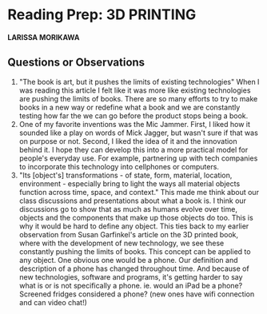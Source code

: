 # Reading Prep: 3D PRINTING

#### LARISSA MORIKAWA

## Questions or Observations

1. "The book is art, but it pushes the limits of existing technologies" When I was reading this article I felt like it was more like existing technologies are pushing the limits of books. There are so many efforts to try to make books in a new way or redefine what a book and we are constantly testing how far the we can go before the product stops being a book. 
2. One of my favorite inventions was the Mic Jammer. First, I liked how it sounded like a play on words of Mick Jagger, but wasn't sure if that was on purpose or not. Second, I liked the idea of it and the innovation behind it. I hope they can develop this into a more practical model for people's everyday use. For example, partnering up with tech companies to incorporate this technology into cellphones or computers. 
3. "Its [object's] transformations - of state, form, material, location, environment - especially bring to light the ways all material objects function across time, space, and context." This made me think about our class discussions and presentations about what a book is. I think our discussions go to show that as much as humans evolve over time, objects and the components that make up those objects do too. This is why it would be hard to define any object. This ties back to my earlier observation from Susan Garfinkel's article on the 3D printed book, where with the development of new technology, we see these constantly pushing the limits of books. This concept can be applied to any object. One obvious one would be a phone. Our definition and description of a phone has changed throughout time. And because of new technologies, software and programs, it's getting harder to say what is or is not specifically a phone. ie. would an iPad be a phone? Screened fridges considered a phone? (new ones have wifi connection and can video chat!)

